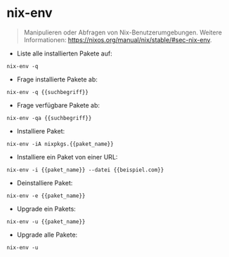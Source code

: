 # nix-env

> Manipulieren oder Abfragen von Nix-Benutzerumgebungen.
> Weitere Informationen: <https://nixos.org/manual/nix/stable/#sec-nix-env>.

- Liste alle installierten Pakete auf:

`nix-env -q`

- Frage installierte Pakete ab:

`nix-env -q {{suchbegriff}}`

- Frage verfügbare Pakete ab:

`nix-env -qa {{suchbegriff}}`

- Installiere Paket:

`nix-env -iA nixpkgs.{{paket_name}}`

- Installiere ein Paket von einer URL:

`nix-env -i {{paket_name}} --datei {{beispiel.com}}`

- Deinstalliere Paket:

`nix-env -e {{paket_name}}`

- Upgrade ein Pakets:

`nix-env -u {{paket_name}}`

- Upgrade alle Pakete:

`nix-env -u`
